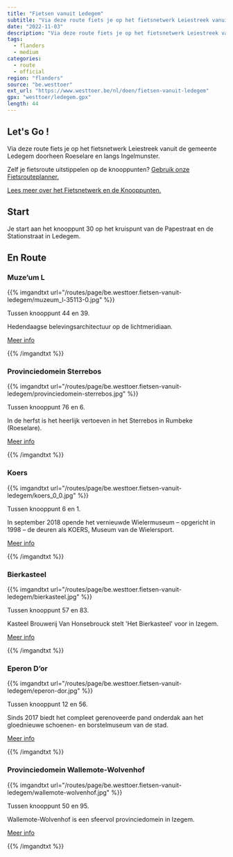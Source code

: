 ```yaml
---
title: "Fietsen vanuit Ledegem"
subtitle: "Via deze route fiets je op het fietsnetwerk Leiestreek vanuit de gemeente Ledegem doorheen Roeselare en langs Ingelmunster"
date: "2022-11-03"
description: "Via deze route fiets je op het fietsnetwerk Leiestreek vanuit de gemeente Ledegem doorheen Roeselare en langs Ingelmunster" 
tags:
  - flanders
  - medium
categories: 
  - route
  - official
region: "flanders"
source: "be.westtoer"
ext_url: "https://www.westtoer.be/nl/doen/fietsen-vanuit-ledegem"
gpx: "westtoer/ledegem.gpx"
length: 44
---
```


## Let's Go !

Via deze route fiets je op het fietsnetwerk Leiestreek vanuit de gemeente Ledegem doorheen Roeselare en langs Ingelmunster.

Zelf je fietsroute uitstippelen op de knooppunten? [Gebruik onze Fietsrouteplanner.](https://www.westtoer.be/nl/fietsrouteplanner)

[Lees meer over het Fietsnetwerk en de Knooppunten.](https://www.westtoer.be/nl/inspiratie/fietsnetwerk)

## Start 

Je start aan het knooppunt 30 op het kruispunt van de Papestraat en de Stationstraat in Ledegem. 

## En Route

### Muze’um L

{{% imgandtxt url="/routes/page/be.westtoer.fietsen-vanuit-ledegem/muzeum_l-35113-0.jpg" %}}

Tussen knooppunt 44 en 39.

Hedendaagse belevingsarchitectuur op de lichtmeridiaan.

[Meer info](https://www.westtoer.be/nl/doen/muzeum-l)

{{% /imgandtxt %}}

### Provinciedomein Sterrebos

{{% imgandtxt url="/routes/page/be.westtoer.fietsen-vanuit-ledegem/provinciedomein-sterrebos.jpg" %}}

Tussen knooppunt 76 en 6.

In de herfst is het heerlijk vertoeven in het Sterrebos in Rumbeke (Roeselare).

[Meer info](https://www.westtoer.be/nl/doen/provinciedomein-sterrebos)

{{% /imgandtxt %}}

### Koers

{{% imgandtxt url="/routes/page/be.westtoer.fietsen-vanuit-ledegem/koers_0_0.jpg" %}}

Tussen knooppunt 6 en 1.

In september 2018 opende het vernieuwde Wielermuseum – opgericht in 1998 – de deuren als KOERS, Museum van de Wielersport.

[Meer info](https://www.westtoer.be/nl/doen/koers)

{{% /imgandtxt %}}

### Bierkasteel

{{% imgandtxt url="/routes/page/be.westtoer.fietsen-vanuit-ledegem/bierkasteel.jpg" %}}

Tussen knooppunt 57 en 83.

Kasteel Brouwerij Van Honsebrouck stelt 'Het Bierkasteel' voor in Izegem.

[Meer info](https://www.westtoer.be/nl/eten-drinken/bierkasteel-van-brouwerij-vanhonsebrouck)

{{% /imgandtxt %}}

### Eperon D’or

{{% imgandtxt url="/routes/page/be.westtoer.fietsen-vanuit-ledegem/eperon-dor.jpg" %}}

Tussen knooppunt 12 en 56.

Sinds 2017 biedt het compleet gerenoveerde pand onderdak aan het gloednieuwe schoenen- en borstelmuseum van de stad.

[Meer info](https://www.westtoer.be/nl/doen/eperon-dor)

{{% /imgandtxt %}}

### Provinciedomein Wallemote-Wolvenhof

{{% imgandtxt url="/routes/page/be.westtoer.fietsen-vanuit-ledegem/wallemote-wolvenhof.jpg" %}}

Tussen knooppunt 50 en 95.

Wallemote-Wolvenhof is een sfeervol provinciedomein in Izegem. 

[Meer info](https://www.westtoer.be/nl/doen/provinciedomein-wallemote-wolvenhof)

{{% /imgandtxt %}}
